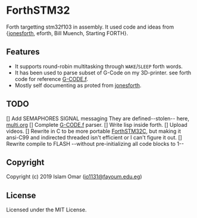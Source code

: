 # ForthSTM32

Forth targetting stm32f103 in assembly. It used code and ideas from {[jonesforth](https://github.com/nornagon/jonesforth), eforth, Bill Muench, Starting FORTH}.

## Features

- It supports round-robin multitasking through `WAKE`/`SLEEP` forth words.
- It has been used to parse subset of G-Code on my 3D-printer. see forth code for reference [G-CODE.f](https://github.com/Islam0mar/ForthSTM32/blob/master/forth-src/G-CODE.f).
- Mostly self documenting as proted from [jonesforth](https://github.com/nornagon/jonesforth).


## TODO

[] Add SEMAPHORES SIGNAL messaging They are defined--stolen-- here, [multi.org](https://github.com/Islam0mar/ForthSTM32/blob/master/multi.org)
[] Complete [G-CODE.f](https://github.com/Islam0mar/ForthSTM32/blob/master/forth-src/G-CODE.f) parser.
[] Write lisp inside forth.
[] Upload videos.
[] Rewrite in C to be more portable [ForthSTM32C](https://github.com/Islam0mar/ForthSTM32C), but making it ansi-C99 and indirected threaded isn't efficient or I can't figure it out.
[] Rewrite compile to FLASH --without pre-initializing all code blocks to 1--

## Copyright

Copyright (c) 2019 Islam Omar (io1131@fayoum.edu.eg)

## License

Licensed under the MIT License.
